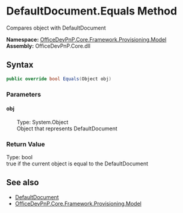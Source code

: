 # DefaultDocument.Equals Method  
 Compares object with DefaultDocument   

**Namespace:** [OfficeDevPnP.Core.Framework.Provisioning.Model](OfficeDevPnP.Core.Framework.Provisioning.Model.md)  
**Assembly:** OfficeDevPnP.Core.dll  
## Syntax
```C#
public override bool Equals(Object obj)
```
### Parameters
#### obj  
&emsp;&emsp;Type: System.Object  
&emsp;&emsp;Object that represents DefaultDocument  

  

### Return Value
Type: bool  
true if the current object is equal to the DefaultDocument  


## See also
- [DefaultDocument](OfficeDevPnP.Core.Framework.Provisioning.Model.DefaultDocument.md) 
- [OfficeDevPnP.Core.Framework.Provisioning.Model](OfficeDevPnP.Core.Framework.Provisioning.Model.md) 

